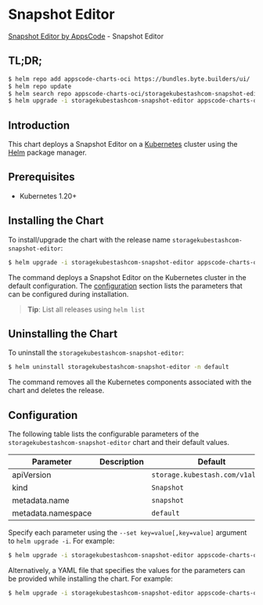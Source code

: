 # Snapshot Editor

[Snapshot Editor by AppsCode](https://byte.builders) - Snapshot Editor

## TL;DR;

```bash
$ helm repo add appscode-charts-oci https://bundles.byte.builders/ui/
$ helm repo update
$ helm search repo appscode-charts-oci/storagekubestashcom-snapshot-editor --version=v0.4.21
$ helm upgrade -i storagekubestashcom-snapshot-editor appscode-charts-oci/storagekubestashcom-snapshot-editor -n default --create-namespace --version=v0.4.21
```

## Introduction

This chart deploys a Snapshot Editor on a [Kubernetes](http://kubernetes.io) cluster using the [Helm](https://helm.sh) package manager.

## Prerequisites

- Kubernetes 1.20+

## Installing the Chart

To install/upgrade the chart with the release name `storagekubestashcom-snapshot-editor`:

```bash
$ helm upgrade -i storagekubestashcom-snapshot-editor appscode-charts-oci/storagekubestashcom-snapshot-editor -n default --create-namespace --version=v0.4.21
```

The command deploys a Snapshot Editor on the Kubernetes cluster in the default configuration. The [configuration](#configuration) section lists the parameters that can be configured during installation.

> **Tip**: List all releases using `helm list`

## Uninstalling the Chart

To uninstall the `storagekubestashcom-snapshot-editor`:

```bash
$ helm uninstall storagekubestashcom-snapshot-editor -n default
```

The command removes all the Kubernetes components associated with the chart and deletes the release.

## Configuration

The following table lists the configurable parameters of the `storagekubestashcom-snapshot-editor` chart and their default values.

|     Parameter      | Description |                   Default                   |
|--------------------|-------------|---------------------------------------------|
| apiVersion         |             | <code>storage.kubestash.com/v1alpha1</code> |
| kind               |             | <code>Snapshot</code>                       |
| metadata.name      |             | <code>snapshot</code>                       |
| metadata.namespace |             | <code>default</code>                        |


Specify each parameter using the `--set key=value[,key=value]` argument to `helm upgrade -i`. For example:

```bash
$ helm upgrade -i storagekubestashcom-snapshot-editor appscode-charts-oci/storagekubestashcom-snapshot-editor -n default --create-namespace --version=v0.4.21 --set apiVersion=storage.kubestash.com/v1alpha1
```

Alternatively, a YAML file that specifies the values for the parameters can be provided while
installing the chart. For example:

```bash
$ helm upgrade -i storagekubestashcom-snapshot-editor appscode-charts-oci/storagekubestashcom-snapshot-editor -n default --create-namespace --version=v0.4.21 --values values.yaml
```
